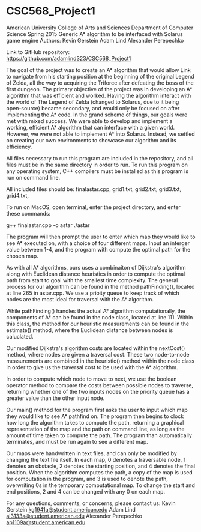 # CSC568_Project1
American University
College of Arts and Sciences
Department of Computer Science
Spring 2015
Generic A* algorithm to be interfaced with Solarus game engine
Authors:
Kevin Gerstein
Adam Lind
Alexander Perepechko

Link to GitHub repository: https://github.com/adamlind323/CSC568_Project1

The goal of the project was to create an A* algorithm that would allow Link to navigate from his starting position 
at the beginning of the original Legend of Zelda, all the way to acquiring the Triforce after defeating the boss 
of the first dungeon. The primary objective of the project was in developing an A* algorithm that was efficient and worked. 
Having the algorithm interact with the world of The Legend of Zelda (changed to Solarus, due to it being open-source) 
became secondary, and would only be focused on after implementing the A* code. In the grand scheme of things, our goals 
were met with mixed success. We were able to develop and implement a working, efficient A* algorithm that can interface 
with a given world. However, we were not able to implement A* into Solarus. Instead, we settled on creating our own 
environments to showcase our algorithm and its efficiency.

All files necessary to run this program are included in the repository, and all files must be in the same directory 
in order to run. To run this program on any operating system, C++ compilers must be installed as this program is run 
on command line.

All included files should be:
finalastar.cpp,
grid1.txt,
grid2.txt,
grid3.txt,
grid4.txt,

To run on MacOS, open terminal, enter the project directory, and enter these commands:

g++ finalastar.cpp -o astar
./astar

The program will then prompt the user to enter which map they would like to see A* executed on, with a choice of 
four different maps. Input an interger value between 1-4, and the program with compute the optimal path for the chosen map.

As with all A* algorithms, ours uses a combinaiton of Dijkstra's algorithm along with Euclidean distance heuristics in 
order to compute the optimal path from start to goal with the smallest time complexity. The general process for our 
algorithm can be found in the method pathFinding(), located at line 265 in astar.cpp. We use a prioity queue to keep track 
of which nodes are the most ideal for traversal with the A* algorithm.

While pathFinding() handles the actual A* algorithm computationally, the components of A* can be found in the node class, 
located at line 111. Within this class, the method for our heuristic measurements can be found in the estimate() method, 
where the Euclidean distance between nodes is caluclated. 

Our modified Dijkstra's algorithm costs are located within the nextCost() method, where nodes are given a traversal cost. 
These two node-to-node measurements are combined in the heuristic() method within the node class in order to give us the 
traversal cost to be used with the A* algorithm. 

In order to compute which node to move to next, we use the boolean operator method to compare the costs between possible 
nodes to traverse, returning whether one of the two inputs nodes on the priority queue has a greater value than the other 
input node.

Our main() method for the program first asks the user to input which map they would like to see A* pathfind on. The program 
then begins to clock how long the algorithm takes to compute the path, returning a graphical representation of the map and 
the path on command line, as long as the amount of time taken to compute the path. The program than automatically terminates, 
and must be run again to see a different map.

Our maps were handwritten in text files, and can only be modified by changing the text file itself. In each map, 0 denotes a 
traversable node, 1 denotes an obstacle, 2 denotes the starting position, and 4 denotes the final position. When the algorithm 
computes the path, a copy of the map is used for computation in the program, and 3 is used to denote the path, overwriting 0s 
in the temporary computational map. To change the start and end positions, 2 and 4 can be changed with any 0 on each map.

For any questions, comments, or concerns, please contact us:
Kevin Gerstein <kg1941a@student.american.edu>
Adam Lind <al3133a@student.american.edu>
Alexander Perepechko <ap1109a@student.american.edu>
